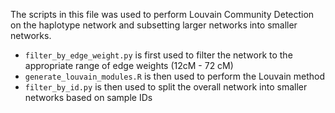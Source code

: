 The scripts in this file was used to perform Louvain Community Detection on the haplotype network and subsetting larger networks into smaller networks.

- `filter_by_edge_weight.py` is first used to filter the network to the appropriate range of edge weights (12cM - 72 cM)
- `generate_louvain_modules.R` is then used to perform the Louvain method
- `filter_by_id.py` is then used to split the overall network into smaller networks based on sample IDs
